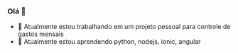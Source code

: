 ### Olá 👋

- 🔭 Atualmente estou trabalhando em um projeto pessoal para controle de gastos mensais
- 🌱 Atualmente estou aprendendo python, nodejs, ionic, angular
<!-- - 👯 Estou procurando colaborar em ... 
- 🤔 Estou procurando ajuda com ...
- 💬 Pergunte-me sobre ... 
- 📫 Como entrar em contato comigo: ...
- 😄 Pronomes: ...
- ⚡ Curiosidade: ...
-->
